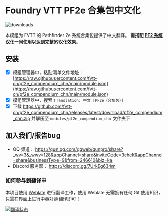 # Foundry VTT PF2e 合集包中文化
![downloads](https://img.shields.io/github/downloads/fvtt-cn/pf2e_compendium_chn/total)

本模组为 FVTT 的 Pathfinder 2e 系统合集包提供了中文翻译。
**需搭配 [PF2 系统汉化](https://github.com/losyky/pf2e_cn)一同使用以达到完整的汉化效果**。

## 安装
- [x] 模组管理器中，粘贴清单文件地址： [https://raw.githubusercontent.com/fvtt-cn/pf2e_compendium_chn/main/module.json](https://raw.githubusercontent.com/fvtt-cn/pf2e_compendium_chn/main/module.json)
- [x] 模组管理器中，搜索 `Translation: 中文 [PF2e（合集包）]`
- [x] 下载 https://github.com/fvtt-cn/pf2e_compendium_chn/releases/latest/download/pf2e_compendium_chn.zip 并解压至 `modules/pf2e_compendium_chn` 文件夹下

## 加入我们/报告bug
- QQ 频道： https://qun.qq.com/qqweb/qunpro/share?_wv=3&_wwv=128&appChannel=share&inviteCode=3cheK&appChannel=share&businessType=9&from=246610&biz=ka
- Discord 服务器： https://discord.gg/7UrkEg634m

### 如何参与到翻译中
本项目使用 [Weblate](https://hosted.weblate.org/) 进行翻译工作，使用 Weblate 无需拥有任何 Git 使用知识，只需在界面上进行中英对照翻译即可！

<a href="https://weblate.dickytwister.org/engage/pf2_cn/">
<img src="https://weblate.dickytwister.org/widgets/pf2_cn/-/open-graph.png" alt="翻译状态" />
</a>
